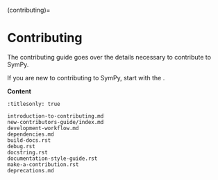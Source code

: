 (contributing)=

# Contributing

The contributing guide goes over the details necessary to contribute to SymPy.

If you are new to contributing to SymPy, start with the
[](introduction-to-contributing).

**Content**

```{toctree}
:titlesonly: true

introduction-to-contributing.md
new-contributors-guide/index.md
development-workflow.md
dependencies.md
build-docs.rst
debug.rst
docstring.rst
documentation-style-guide.rst
make-a-contribution.rst
deprecations.md
```

